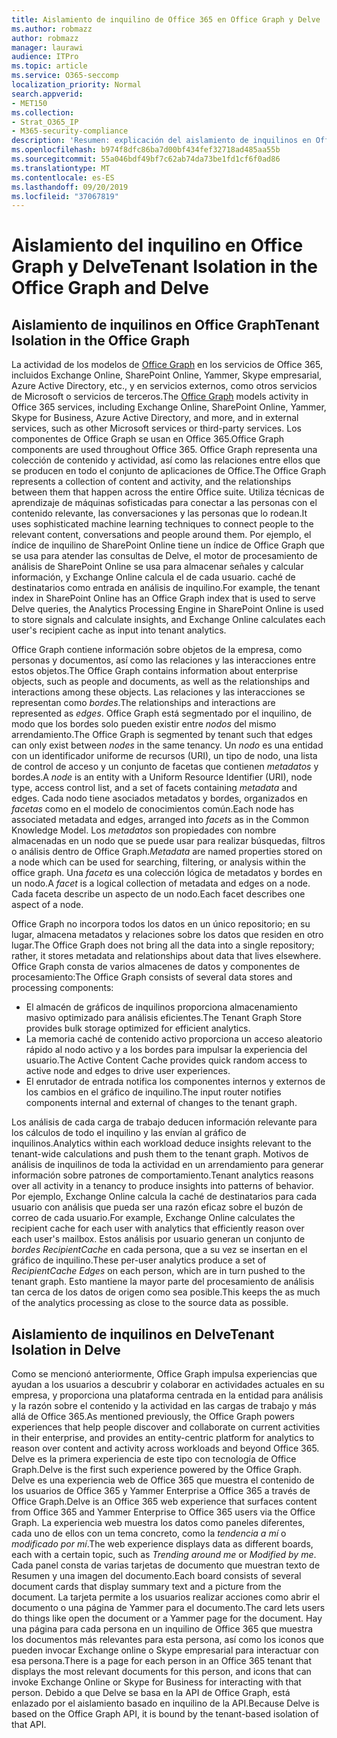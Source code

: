 ```yaml
---
title: Aislamiento de inquilino de Office 365 en Office Graph y Delve
ms.author: robmazz
author: robmazz
manager: laurawi
audience: ITPro
ms.topic: article
ms.service: O365-seccomp
localization_priority: Normal
search.appverid:
- MET150
ms.collection:
- Strat_O365_IP
- M365-security-compliance
description: 'Resumen: explicación del aislamiento de inquilinos en Office Graph y en Delve.'
ms.openlocfilehash: b974f8dfc86ba7d00bf434fef32718ad485aa55b
ms.sourcegitcommit: 55a046bdf49bf7c62ab74da73be1fd1cf6f0ad86
ms.translationtype: MT
ms.contentlocale: es-ES
ms.lasthandoff: 09/20/2019
ms.locfileid: "37067819"
---
```

# <a name="tenant-isolation-in-the-office-graph-and-delve"></a><span data-ttu-id="2bcb9-103">Aislamiento del inquilino en Office Graph y Delve</span><span class="sxs-lookup"><span data-stu-id="2bcb9-103">Tenant Isolation in the Office Graph and Delve</span></span>

## <a name="tenant-isolation-in-the-office-graph"></a><span data-ttu-id="2bcb9-104">Aislamiento de inquilinos en Office Graph</span><span class="sxs-lookup"><span data-stu-id="2bcb9-104">Tenant Isolation in the Office Graph</span></span>
<span data-ttu-id="2bcb9-105">La actividad de los modelos de [Office Graph](https://dev.office.com/officegraph) en los servicios de Office 365, incluidos Exchange Online, SharePoint Online, Yammer, Skype empresarial, Azure Active Directory, etc., y en servicios externos, como otros servicios de Microsoft o servicios de terceros.</span><span class="sxs-lookup"><span data-stu-id="2bcb9-105">The [Office Graph](https://dev.office.com/officegraph) models activity in Office 365 services, including Exchange Online, SharePoint Online, Yammer, Skype for Business, Azure Active Directory, and more, and in external services, such as other Microsoft services or third-party services.</span></span> <span data-ttu-id="2bcb9-106">Los componentes de Office Graph se usan en Office 365.</span><span class="sxs-lookup"><span data-stu-id="2bcb9-106">Office Graph components are used throughout Office 365.</span></span> <span data-ttu-id="2bcb9-107">Office Graph representa una colección de contenido y actividad, así como las relaciones entre ellos que se producen en todo el conjunto de aplicaciones de Office.</span><span class="sxs-lookup"><span data-stu-id="2bcb9-107">The Office Graph represents a collection of content and activity, and the relationships between them that happen across the entire Office suite.</span></span> <span data-ttu-id="2bcb9-108">Utiliza técnicas de aprendizaje de máquinas sofisticadas para conectar a las personas con el contenido relevante, las conversaciones y las personas que lo rodean.</span><span class="sxs-lookup"><span data-stu-id="2bcb9-108">It uses sophisticated machine learning techniques to connect people to the relevant content, conversations and people around them.</span></span> <span data-ttu-id="2bcb9-109">Por ejemplo, el índice de inquilino de SharePoint Online tiene un índice de Office Graph que se usa para atender las consultas de Delve, el motor de procesamiento de análisis de SharePoint Online se usa para almacenar señales y calcular información, y Exchange Online calcula el de cada usuario. caché de destinatarios como entrada en análisis de inquilino.</span><span class="sxs-lookup"><span data-stu-id="2bcb9-109">For example, the tenant index in SharePoint Online has an Office Graph index that is used to serve Delve queries, the Analytics Processing Engine in SharePoint Online is used to store signals and calculate insights, and Exchange Online calculates each user's recipient cache as input into tenant analytics.</span></span>

<span data-ttu-id="2bcb9-110">Office Graph contiene información sobre objetos de la empresa, como personas y documentos, así como las relaciones y las interacciones entre estos objetos.</span><span class="sxs-lookup"><span data-stu-id="2bcb9-110">The Office Graph contains information about enterprise objects, such as people and documents, as well as the relationships and interactions among these objects.</span></span> <span data-ttu-id="2bcb9-111">Las relaciones y las interacciones se representan como *bordes*.</span><span class="sxs-lookup"><span data-stu-id="2bcb9-111">The relationships and interactions are represented as *edges*.</span></span> <span data-ttu-id="2bcb9-112">Office Graph está segmentado por el inquilino, de modo que los bordes solo pueden existir entre *nodos* del mismo arrendamiento.</span><span class="sxs-lookup"><span data-stu-id="2bcb9-112">The Office Graph is segmented by tenant such that edges can only exist between *nodes* in the same tenancy.</span></span> <span data-ttu-id="2bcb9-113">Un *nodo* es una entidad con un identificador uniforme de recursos (URI), un tipo de nodo, una lista de control de acceso y un conjunto de facetas que contienen *metadatos* y bordes.</span><span class="sxs-lookup"><span data-stu-id="2bcb9-113">A *node* is an entity with a Uniform Resource Identifier (URI), node type, access control list, and a set of facets containing *metadata* and edges.</span></span> <span data-ttu-id="2bcb9-114">Cada nodo tiene asociados metadatos y bordes, organizados en *facetas* como en el modelo de conocimientos común.</span><span class="sxs-lookup"><span data-stu-id="2bcb9-114">Each node has associated metadata and edges, arranged into *facets* as in the Common Knowledge Model.</span></span> <span data-ttu-id="2bcb9-115">Los *metadatos* son propiedades con nombre almacenadas en un nodo que se puede usar para realizar búsquedas, filtros o análisis dentro de Office Graph.</span><span class="sxs-lookup"><span data-stu-id="2bcb9-115">*Metadata* are named properties stored on a node which can be used for searching, filtering, or analysis within the office graph.</span></span> <span data-ttu-id="2bcb9-116">Una *faceta* es una colección lógica de metadatos y bordes en un nodo.</span><span class="sxs-lookup"><span data-stu-id="2bcb9-116">A *facet* is a logical collection of metadata and edges on a node.</span></span> <span data-ttu-id="2bcb9-117">Cada faceta describe un aspecto de un nodo.</span><span class="sxs-lookup"><span data-stu-id="2bcb9-117">Each facet describes one aspect of a node.</span></span> 

<span data-ttu-id="2bcb9-118">Office Graph no incorpora todos los datos en un único repositorio; en su lugar, almacena metadatos y relaciones sobre los datos que residen en otro lugar.</span><span class="sxs-lookup"><span data-stu-id="2bcb9-118">The Office Graph does not bring all the data into a single repository; rather, it stores metadata and relationships about data that lives elsewhere.</span></span> <span data-ttu-id="2bcb9-119">Office Graph consta de varios almacenes de datos y componentes de procesamiento:</span><span class="sxs-lookup"><span data-stu-id="2bcb9-119">The Office Graph consists of several data stores and processing components:</span></span>
- <span data-ttu-id="2bcb9-120">El almacén de gráficos de inquilinos proporciona almacenamiento masivo optimizado para análisis eficientes.</span><span class="sxs-lookup"><span data-stu-id="2bcb9-120">The Tenant Graph Store provides bulk storage optimized for efficient analytics.</span></span>
- <span data-ttu-id="2bcb9-121">La memoria caché de contenido activo proporciona un acceso aleatorio rápido al nodo activo y a los bordes para impulsar la experiencia del usuario.</span><span class="sxs-lookup"><span data-stu-id="2bcb9-121">The Active Content Cache provides quick random access to active node and edges to drive user experiences.</span></span>
- <span data-ttu-id="2bcb9-122">El enrutador de entrada notifica los componentes internos y externos de los cambios en el gráfico de inquilino.</span><span class="sxs-lookup"><span data-stu-id="2bcb9-122">The input router notifies components internal and external of changes to the tenant graph.</span></span>

<span data-ttu-id="2bcb9-123">Los análisis de cada carga de trabajo deducen información relevante para los cálculos de todo el inquilino y las envían al gráfico de inquilinos.</span><span class="sxs-lookup"><span data-stu-id="2bcb9-123">Analytics within each workload deduce insights relevant to the tenant-wide calculations and push them to the tenant graph.</span></span> <span data-ttu-id="2bcb9-124">Motivos de análisis de inquilinos de toda la actividad en un arrendamiento para generar información sobre patrones de comportamiento.</span><span class="sxs-lookup"><span data-stu-id="2bcb9-124">Tenant analytics reasons over all activity in a tenancy to produce insights into patterns of behavior.</span></span> <span data-ttu-id="2bcb9-125">Por ejemplo, Exchange Online calcula la caché de destinatarios para cada usuario con análisis que pueda ser una razón eficaz sobre el buzón de correo de cada usuario.</span><span class="sxs-lookup"><span data-stu-id="2bcb9-125">For example, Exchange Online calculates the recipient cache for each user with analytics that efficiently reason over each user's mailbox.</span></span> <span data-ttu-id="2bcb9-126">Estos análisis por usuario generan un conjunto de *bordes RecipientCache* en cada persona, que a su vez se insertan en el gráfico de inquilino.</span><span class="sxs-lookup"><span data-stu-id="2bcb9-126">These per-user analytics produce a set of *RecipientCache Edges* on each person, which are in turn pushed to the tenant graph.</span></span> <span data-ttu-id="2bcb9-127">Esto mantiene la mayor parte del procesamiento de análisis tan cerca de los datos de origen como sea posible.</span><span class="sxs-lookup"><span data-stu-id="2bcb9-127">This keeps the as much of the analytics processing as close to the source data as possible.</span></span>

## <a name="tenant-isolation-in-delve"></a><span data-ttu-id="2bcb9-128">Aislamiento de inquilinos en Delve</span><span class="sxs-lookup"><span data-stu-id="2bcb9-128">Tenant Isolation in Delve</span></span>
<span data-ttu-id="2bcb9-129">Como se mencionó anteriormente, Office Graph impulsa experiencias que ayudan a los usuarios a descubrir y colaborar en actividades actuales en su empresa, y proporciona una plataforma centrada en la entidad para análisis y la razón sobre el contenido y la actividad en las cargas de trabajo y más allá de Office 365.</span><span class="sxs-lookup"><span data-stu-id="2bcb9-129">As mentioned previously, the Office Graph powers experiences that help people discover and collaborate on current activities in their enterprise, and provides an entity-centric platform for analytics to reason over content and activity across workloads and beyond Office 365.</span></span> <span data-ttu-id="2bcb9-130">Delve es la primera experiencia de este tipo con tecnología de Office Graph.</span><span class="sxs-lookup"><span data-stu-id="2bcb9-130">Delve is the first such experience powered by the Office Graph.</span></span>
<span data-ttu-id="2bcb9-131">Delve es una experiencia web de Office 365 que muestra el contenido de los usuarios de Office 365 y Yammer Enterprise a Office 365 a través de Office Graph.</span><span class="sxs-lookup"><span data-stu-id="2bcb9-131">Delve is an Office 365 web experience that surfaces content from Office 365 and Yammer Enterprise to Office 365 users via the Office Graph.</span></span> <span data-ttu-id="2bcb9-132">La experiencia web muestra los datos como paneles diferentes, cada uno de ellos con un tema concreto, como la *tendencia a mí* o *modificado por mí*.</span><span class="sxs-lookup"><span data-stu-id="2bcb9-132">The web experience displays data as different boards, each with a certain topic, such as *Trending around me* or *Modified by me*.</span></span> <span data-ttu-id="2bcb9-133">Cada panel consta de varias tarjetas de documento que muestran texto de Resumen y una imagen del documento.</span><span class="sxs-lookup"><span data-stu-id="2bcb9-133">Each board consists of several document cards that display summary text and a picture from the document.</span></span> <span data-ttu-id="2bcb9-134">La tarjeta permite a los usuarios realizar acciones como abrir el documento o una página de Yammer para el documento.</span><span class="sxs-lookup"><span data-stu-id="2bcb9-134">The card lets users do things like open the document or a Yammer page for the document.</span></span> <span data-ttu-id="2bcb9-135">Hay una página para cada persona en un inquilino de Office 365 que muestra los documentos más relevantes para esta persona, así como los iconos que pueden invocar Exchange online o Skype empresarial para interactuar con esa persona.</span><span class="sxs-lookup"><span data-stu-id="2bcb9-135">There is a page for each person in an Office 365 tenant that displays the most relevant documents for this person, and icons that can invoke Exchange Online or Skype for Business for interacting with that person.</span></span> <span data-ttu-id="2bcb9-136">Debido a que Delve se basa en la API de Office Graph, está enlazado por el aislamiento basado en inquilino de la API.</span><span class="sxs-lookup"><span data-stu-id="2bcb9-136">Because Delve is based on the Office Graph API, it is bound by the tenant-based isolation of that API.</span></span>